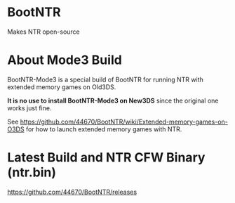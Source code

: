 # BootNTR

Makes NTR open-source

# About Mode3 Build

BootNTR-Mode3 is a special build of BootNTR for running NTR with extended memory games on Old3DS.

**It is no use to install BootNTR-Mode3 on New3DS** since the original one works just fine.

See https://github.com/44670/BootNTR/wiki/Extended-memory-games-on-O3DS for how to launch extended memory games with NTR.

# Latest Build and NTR CFW Binary (ntr.bin)

https://github.com/44670/BootNTR/releases

